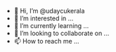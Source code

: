 - 👋 Hi, I’m @udaycukerala
- 👀 I’m interested in ...
- 🌱 I’m currently learning ...
- 💞️ I’m looking to collaborate on ...
- 📫 How to reach me ...

<!---
udaycukerala/udaycukerala is a ✨ special ✨ repository because its `README.md` (this file) appears on your GitHub profile.
You can click the Preview link to take a look at your changes.
--->
